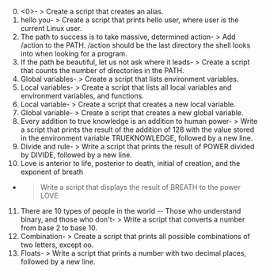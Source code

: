 0. <0>- > Create a script that creates an alias.
1. hello you- > Create a script that prints hello user, where user is the current Linux user.
2. The path to success is to take massive, determined action- > Add /action to the PATH. /action should be the last directory the shell looks into when looking for a program.
3. If the path be beautiful, let us not ask where it leads- > Create a script that counts the number of directories in the PATH.
4. Global variables- > Create a script that lists environment variables.
5. Local variables- > Create a script that lists all local variables and environment variables, and functions.
6. Local variable- > Create a script that creates a new local variable.
7. Global variable- > Create a script that creates a new global variable.
8. Every addition to true knowledge is an addition to human power- > Write a script that prints the result of the addition of 128 with the value stored in the environment variable TRUEKNOWLEDGE, followed by a new line.
9. Divide and rule- > Write a script that prints the result of POWER divided by DIVIDE, followed by a new line.
10. Love is anterior to life, posterior to death, initial of creation, and the exponent of breath

- > Write a script that displays the result of BREATH to the power LOVE
11. There are 10 types of people in the world -- Those who understand binary, and those who don't- > Write a script that converts a number from base 2 to base 10.
12. Combination- > Create a script that prints all possible combinations of two letters, except oo.
13. Floats- > Write a script that prints a number with two decimal places, followed by a new line.
